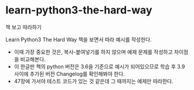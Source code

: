 # learn-python3-the-hard-way
책 보고 따라하기

Learn Python3 The Hard Way 책을 보면서 따라 예시를 작성한다.

- 이때 가장 중요한 것은, 복사-붙여넣기를 하지 않으며 예제 문제를 작성하고 차이점을 비교해본다.
- 이 한글판 책의 python 버전은 3.6을 기준으로 예시가 되어있으므로 학습 후 3.9 사이에 추가된 버전 Changelog를 확인해봐야 한다.
- 47장에 가서야 테스트 코드가 있는 것 같은데 그 때까지는 예제만 따라한다.
